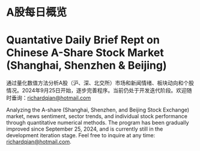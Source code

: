 # A股每日概览
# Quantative Daily Brief Rept on Chinese A-Share Stock Market (Shanghai, Shenzhen & Beijing)

通过量化数值方法分析A股（沪、深、北交所）市场和新闻情绪、板块动向和个股情况。2024年9月25日开始，逐步完善程序。当前仍处于开发迭代阶段。欢迎随时垂询：richardqian@hotmail.com

Analyzing the A-share (Shanghai, Shenzhen, and Beijing Stock Exchange) market, news sentiment, sector trends, and individual stock performance through quantitative numerical methods. The program has been gradually improved since September 25, 2024, and is currently still in the development iteration stage. Feel free to inquire at any time: richardqian@hotmail.com.

```{tableofcontents}
```
